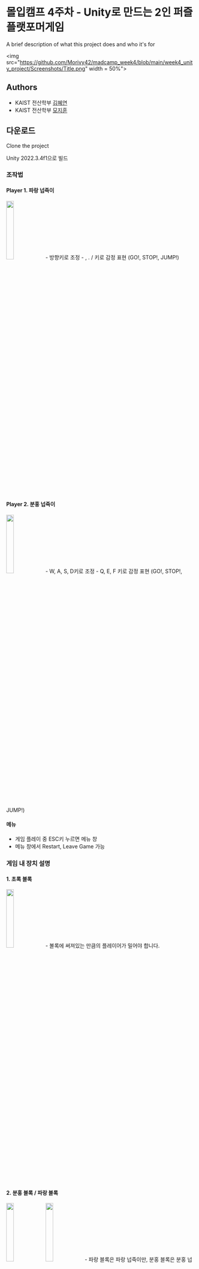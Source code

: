 # 몰입캠프 4주차 - Unity로 만드는 2인 퍼즐 플랫포머게임


A brief description of what this project does and who it's for

<img src="https://github.com/Morivy42/madcamp_week4/blob/main/week4_unity_project/Screenshots/Title.png" width = 50%">

## Authors

- KAIST 전산학부 [김혜연](https://github.com/fairykhy)
- KAIST 전산학부 [모지훈](https://github.com/Morivy42)

## 다운로드

Clone the project

Unity 2022.3.4f1으로 빌드

### 조작법
#### Player 1. 파랑 넙죽이
<img src="https://github.com/Morivy42/madcamp_week4/blob/main/week4_unity_project/Screenshots/Nupzuk_blue.png" width="20%">
- 방향키로 조정
- , . / 키로 감정 표현 (GO!, STOP!, JUMP!)

#### Player 2. 분홍 넙죽이
<img src="https://github.com/Morivy42/madcamp_week4/blob/main/week4_unity_project/Screenshots/Nupzuk_pink.png" width="20%">
- W, A, S, D키로 조정
- Q, E, F 키로 감정 표현 (GO!, STOP!, JUMP!)

#### 메뉴
- 게임 플레이 중 ESC키 누르면 메뉴 창
- 메뉴 창에서 Restart, Leave Game 가능

### 게임 내 장치 설명
#### 1. 초록 블록
<img src="https://github.com/Morivy42/madcamp_week4/blob/main/week4_unity_project/Screenshots/Glass_block.png" width="20%">
- 볼록에 써져있는 만큼의 플레이어가 밀어야 합니다.

#### 2. 분홍 블록 / 파랑 블록
<img src="https://github.com/Morivy42/madcamp_week4/blob/main/week4_unity_project/Screenshots/Blue_block.png" width="20%">
<img src="https://github.com/Morivy42/madcamp_week4/blob/main/week4_unity_project/Screenshots/Pink_block.png" width="20%">
- 파랑 블록은 파랑 넙죽이만, 분홍 블록은 분홍 넙죽이만 밀 수 있습니다.

#### 3. 유리 블록
<img src="https://github.com/Morivy42/madcamp_week4/blob/main/week4_unity_project/Screenshots/Glass_block.png" width="20%">
- 밟으면 사라졌다가 다시 나타납니다.

#### 4. 레이저
<img src="https://github.com/Morivy42/madcamp_week4/blob/main/week4_unity_project/Screenshots/Razor.png" width="20%">
- 레이저에 닿으면 게임오버!

#### 5. 버튼
<img src="https://github.com/Morivy42/madcamp_week4/blob/main/week4_unity_project/Screenshots/Button.png" width="20%">
- 버튼을 누르면 이벤트가 일어납니다.
- Don't Push가 쓰여 있다면 누르지 마세요.

#### 6. 열쇠
<img src="https://github.com/Morivy42/madcamp_week4/blob/main/week4_unity_project/Screenshots/Key.png" width="20%">
- 열쇠를 들고 문을 열어야 문을 열 수 있습니다.
- 두 플레이어가 모두 들어가거나 열쇠를 든 플레이어가 문에 들어간 후 5초 뒤에 클리어됩니다.

#### 7. 엘리베이터
<img src="https://github.com/Morivy42/madcamp_week4/blob/main/week4_unity_project/Screenshots/Button.png" width="20%">
- 자동으로 움직이는 엘리베이터라면 타이밍에 맞춰서 타면 됩니다.
- 숫자가 쓰여져 있다면 쓰여진 숫자만큼의 플레이어가 탑승해야 합니다.

#### 8. 거위
<img src="https://github.com/Morivy42/madcamp_week4/blob/main/week4_unity_project/Screenshots/Goose.png" width="20%">
- 시끄럽게 하면 거위가 따라옵니다.
- 거위와 닿으면 게임오버되니 천천히 조절하며 가야합니다.

#### 9. 신호등
<img src="https://github.com/Morivy42/madcamp_week4/blob/main/week4_unity_project/Screenshots/TrafficLight.png" width="20%">
- 신호등에 맞춰 걸어야합니다.
- 빨간불에 행동을 하면 게임 오버

## Level 0: Tutorial
<img src="https://github.com/Morivy42/madcamp_week4/blob/main/week4_unity_project/Screenshots/Tutorial.png" width="33%">

#### 레벨 설명
- 조작법을 익히고 게임과 친해지는 레벨입니다.

#### 게임 오브젝트
- 초록 블록(1, 2), 분홍 블록, 파랑 블록, 레이저, 열쇠


## Level 1: Block Map 1
<img src="https://github.com/Morivy42/madcamp_week4/blob/main/week4_unity_project/Screenshots/Level1.png" width="33%">

#### 레벨 설명
- 다양한 블록들을 밀고 협동을 하며 맵을 클리어 할 수 있습니다.

#### 게임 오브젝트
- 초록 블록(1), 분홍 블록, 파랑 블록, 유리 블록, 레이저, 열쇠


## Level 2: Block Map 2

<img src="https://github.com/Morivy42/madcamp_week4/blob/main/week4_unity_project/Screenshots/Level2-1.png" width="33%">

#### 레벨 설명
- 다양한 블록들을 밀고 협동을 하며 맵을 클리어 할 수 있습니다.

#### 게임 오브젝트
- 초록 블록(1, 2), 분홍 블록, 버튼, 유리 블록, 레이저, 엘리베이터(2), 열쇠


## Level 3: Goose Map
<img src="https://github.com/Morivy42/madcamp_week4/blob/main/week4_unity_project/Screenshots/Goose.png" width="33%">

#### 레벨 설명
- 잠자는 거위를 깨우지 않고 열쇠를 가지고 문에 무사히 도착해야 합니다.

#### 게임 오브젝트
- 거위, 열쇠

## Level 4: Traffic Light Map
<img src="https://github.com/Morivy42/madcamp_week4/blob/main/week4_unity_project/Screenshots/Level2.png" width="33%">

#### 레벨 설명
- 신호를 위반하지 않고 열쇠를 가지고 문에 도착해야 합니다.

#### 게임 오브젝트
- 초록 블록(2), 신호등, 열쇠
